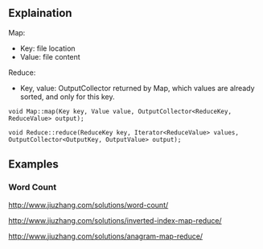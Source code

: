 ## Explaination

Map:
- Key: file location
- Value: file content

Reduce:
- Key, value: OutputCollector returned by Map, which values are already sorted, and only for this key.


```
void Map::map(Key key, Value value, OutputCollector<ReduceKey, ReduceValue> output);

void Reduce::reduce(ReduceKey key, Iterator<ReduceValue> values, OutputCollector<OutputKey, OutputValue> output);
```

## Examples

### Word Count
http://www.jiuzhang.com/solutions/word-count/

http://www.jiuzhang.com/solutions/inverted-index-map-reduce/

http://www.jiuzhang.com/solutions/anagram-map-reduce/

